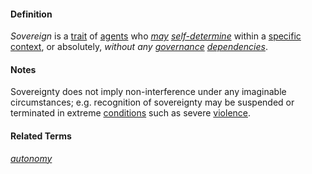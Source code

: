 #### Definition

*Sovereign* is a [trait](https://github.com/gcassel/Modular-Organization-Terminology/blob/master/terms/trait.md) of [agents](https://github.com/gcassel/Modular-Organization-Terminology/blob/master/terms/agent.md) who *[may](https://github.com/gcassel/Modular-Organization-Terminology/blob/master/terms/may.md) [self-determine](https://github.com/gcassel/Modular-Organization-Terminology/blob/master/terms/self-determine.md)* within a [specific](https://github.com/gcassel/Modular-Organization-Terminology/blob/master/terms/specific.md) [context](https://github.com/gcassel/Modular-Organization-Terminology/blob/master/terms/context.md), or absolutely, *without any [governance](https://github.com/gcassel/Modular-Organization-Terminology/blob/master/terms/govern.md) [dependencies](https://github.com/gcassel/Modular-Organization-Terminology/blob/master/terms/depend.md)*.

#### Notes

Sovereignty does not imply non-interference under any imaginable circumstances; e.g. recognition of sovereignty may be suspended or terminated in extreme [conditions](https://github.com/gcassel/Modular-Organization-Terminology/blob/master/terms/condition.md) such as severe [violence](https://github.com/gcassel/Modular-Organization-Terminology/blob/master/terms/violate.md).

#### Related Terms
*[autonomy](https://github.com/gcassel/Modular-Organization-Terminology/blob/master/terms/autonomy.md)*
